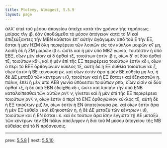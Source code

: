 ```yaml
---
title: Ptolemy, Almagest, 5.5.9
layout: page
---
```


ἀλλ' ἐπεὶ τοῦ μέσου ἀπογείου ἀπεῖχε κατὰ τὸν χρόνον τῆς τηρήσεως μοίρας τλγ ιβ, ἐὰν ὑποθώμεθα τὸ μέσον ἀπόγειον κατὰ τὸ Μ καὶ ἐπιζεύξαντες τὴν ΜΒΝ κάθετον ἐπ' αὐτὴν ἀγάγωμεν ἀπὸ τοῦ Ε τὴν ΕΞ, ἔσται ἡ μὲν ΗΖΜ ὅλη περιφέρεια τῶν λοιπῶν εἰς τὸν κύκλον μοιρῶν κϚ μη, λοιπὴ δὲ ἡ ΖΜ μοιρῶν ιβ ε. ὥστε καὶ ἡ μὲν ὑπὸ ΜΒΖ γωνία, τουτέστιν ἡ ὑπὸ ΕΒΞ, οἵων μέν εἰσιν αἱ δ ὀρθαὶ τξ, τοιούτων ἐστὶν ιβ ε, οἵων δ' αἱ δύο ὀρθαὶ τξ, τοιούτων κδ ι, καὶ ἡ μὲν ἐπὶ τῆς ΕΞ περιφέρεια τοιούτων ἐστὶν κδ ι, οἵων ὁ περὶ τὸ ΒΕΞ ὀρθογώνιον κύκλος τξ, αὐτὴ δὲ ἡ ΕΞ εὐθεῖα τοιούτων κε ζ, οἵων ἐστὶν ἡ ΒΕ τείνουσα ρκ. καὶ οἵων ἐστὶν ἄρα ἡ μὲν ΒΕ εὐθεῖα μη λα, ἡ δὲ ΔΕ μεταξὺ τῶν κέντρων ι ιθ, τοιούτων καὶ ἡ ΕΞ ἔσται ι καὶ ἑξηκοστῶν η. πάλιν, ἐπεὶ ἡ μὲν ὑπὸ ΑΕΒ γωνία ὑπόκειται τοιούτων ρπα, οἵων εἰσὶν αἱ δύο ὀρθαὶ τξ, ἡ δὲ ὑπὸ ΕΒΝ ἐδείχθη κδ ι, ὥστε καὶ λοιπὴν τὴν ὑπὸ ΕΝΒ καταλείπεσθαι τῶν αὐτῶν ρνϚ ν, γίνεται καὶ ἡ μὲν ἐπὶ τῆς ΕΞ περιφέρεια τοιούτων ρνϚ ν, οἵων ἐστὶν ὁ περὶ τὸ ΕΝΞ ὀρθογώνιον κύκλος τξ, αὐτὴ δὲ ἡ ΕΞ τοιούτων ριζ λγ, οἵων ἐστὶν ἡ ΕΝ ὑποτείνουσα ρκ. καὶ οἵων ἐστὶν ἄρα ἡ μὲν ΕΞ εὐθεῖα ι καὶ ἑξηκοστῶν η, ἡ δὲ ΔΕ μεταξὺ τῶν κέντρων ι ιθ, τοιούτων καὶ ἡ ΕΝ ἔσται ι κ. καὶ ἐκ τούτων ἄρα ἴσην ἔγγιστα τῇ ΔΕ μεταξὺ τῶν κέντρων τὴν ΕΝ πάλιν ἀπείληφεν ἡ διὰ τοῦ Μ μέσου ἀπογείου τῆς ΜΒ εὐθείας ἐπὶ τὸ Ν πρόσνευσις. 

---

prev: [5.5.8](../5.5.8/) | next: [5.5.10](../5.5.10/)

